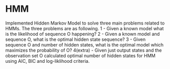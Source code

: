 # HMM
Implemented Hidden Markov Model to solve three main problems related to HMMs. The three problems are as following. 
1 - Given a known model what is the likelihood of sequence O happening?
2 - Given a known model and sequence O, what is the optimal hidden state sequence? 
3 - Given sequence O and number of hidden states, what is the optimal model which maximizes the probability of O?
4(extra) - Given just output states and the observation set O calculated optimal number of hidden states for HMM using AIC, BIC and log-liklihood criteria.

